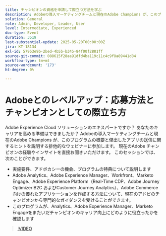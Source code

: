 ```yaml
---
title: チャンピオンの資格を申請して際立つ方法を学ぶ
description: Adobeの導入マーケティングチームと現在のAdobe Champions が、このプログラムの概要と傑出したアプリの送信に関するヒントを説明する排他的なウェビナーに参加します。
solution: General
role: Admin, Developer, Leader, User
level: Intermediate, Experienced
doc-type: Event
duration: 3519
last-substantial-update: 2025-05-20T00:00:00Z
jira: KT-18134
exl-id: 57953e9b-2bed-4b5b-b345-84f00f2801ff
source-git-commit: 088615f28aa91dfd4ba119c11c4c9f8a89441d84
workflow-type: tm+mt
source-wordcount: '173'
ht-degree: 0%

---
```


# Adobeとのレベルアップ：応募方法とチャンピオンとしての際立ち方

Adobe Experience Cloud ソリューションのエキスパートですか？ あなたのキャリアを高める準備はできましたか？ Adobeの導入マーケティングチームと現在のAdobe Champions が、このプログラムの概要と傑出したアプリの送信に関するヒントを説明する排他的なウェビナーに参加します。 現在のAdobe チャンピオンの経験やインサイトを直接お聞きいただけます。 このセッションでは、次のことができます。

* 実施要件、アドボカシーの機会、プログラムの特典について説明します
* Adobe Analytics、Adobe Experience Manager、Workfront、Marketo Engage、Adobe Experience Platform（Real-Time CDP、Adobe Journey Optimizer B2C およびCustomer Journey Analytics）、Adobe Commerce向けの優れたアプリケーションを作成する方法について、現在のアドビのチャンピオンから専門的なガイダンスを受けることができます。
* このプログラムが、Analytics、Adobe Experience Manager、Marketo Engageをまたいだチャンピオンのキャリア向上にどのように役立ったかを確認します

>[!VIDEO](https://video.tv.adobe.com/v/3458989/?learn=on&enablevpops)
